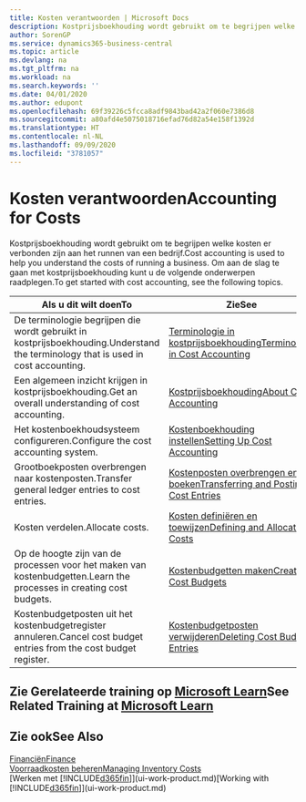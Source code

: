 ```yaml
---
title: Kosten verantwoorden | Microsoft Docs
description: Kostprijsboekhouding wordt gebruikt om te begrijpen welke kosten er verbonden zijn aan het runnen van een bedrijf. Om aan de slag te gaan met kostprijsboekhouding kunt u de volgende onderwerpen raadplegen.
author: SorenGP
ms.service: dynamics365-business-central
ms.topic: article
ms.devlang: na
ms.tgt_pltfrm: na
ms.workload: na
ms.search.keywords: ''
ms.date: 04/01/2020
ms.author: edupont
ms.openlocfilehash: 69f39226c5fcca8adf9843bad42a2f060e7386d8
ms.sourcegitcommit: a80afd4e5075018716efad76d82a54e158f1392d
ms.translationtype: HT
ms.contentlocale: nl-NL
ms.lasthandoff: 09/09/2020
ms.locfileid: "3781057"
---
```

# <a name="accounting-for-costs"></a><span data-ttu-id="7514f-104">Kosten verantwoorden</span><span class="sxs-lookup"><span data-stu-id="7514f-104">Accounting for Costs</span></span>
<span data-ttu-id="7514f-105">Kostprijsboekhouding wordt gebruikt om te begrijpen welke kosten er verbonden zijn aan het runnen van een bedrijf.</span><span class="sxs-lookup"><span data-stu-id="7514f-105">Cost accounting is used to help you understand the costs of running a business.</span></span> <span data-ttu-id="7514f-106">Om aan de slag te gaan met kostprijsboekhouding kunt u de volgende onderwerpen raadplegen.</span><span class="sxs-lookup"><span data-stu-id="7514f-106">To get started with cost accounting, see the following topics.</span></span>  

|<span data-ttu-id="7514f-107">Als u dit wilt doen</span><span class="sxs-lookup"><span data-stu-id="7514f-107">To</span></span>|<span data-ttu-id="7514f-108">Zie</span><span class="sxs-lookup"><span data-stu-id="7514f-108">See</span></span>|  
|--------|---------|  
|<span data-ttu-id="7514f-109">De terminologie begrijpen die wordt gebruikt in kostprijsboekhouding.</span><span class="sxs-lookup"><span data-stu-id="7514f-109">Understand the terminology that is used in cost accounting.</span></span>|[<span data-ttu-id="7514f-110">Terminologie in kostprijsboekhouding</span><span class="sxs-lookup"><span data-stu-id="7514f-110">Terminology in Cost Accounting</span></span>](finance-terminology-in-cost-accounting.md)|  
|<span data-ttu-id="7514f-111">Een algemeen inzicht krijgen in kostprijsboekhouding.</span><span class="sxs-lookup"><span data-stu-id="7514f-111">Get an overall understanding of cost accounting.</span></span>|[<span data-ttu-id="7514f-112">Kostprijsboekhouding</span><span class="sxs-lookup"><span data-stu-id="7514f-112">About Cost Accounting</span></span>](finance-about-cost-accounting.md)|  
|<span data-ttu-id="7514f-113">Het kostenboekhoudsysteem configureren.</span><span class="sxs-lookup"><span data-stu-id="7514f-113">Configure the cost accounting system.</span></span>|[<span data-ttu-id="7514f-114">Kostenboekhouding instellen</span><span class="sxs-lookup"><span data-stu-id="7514f-114">Setting Up Cost Accounting</span></span>](finance-set-up-cost-accounting.md)|  
|<span data-ttu-id="7514f-115">Grootboekposten overbrengen naar kostenposten.</span><span class="sxs-lookup"><span data-stu-id="7514f-115">Transfer general ledger entries to cost entries.</span></span>|[<span data-ttu-id="7514f-116">Kostenposten overbrengen en boeken</span><span class="sxs-lookup"><span data-stu-id="7514f-116">Transferring and Posting Cost Entries</span></span>](finance-transfer-and-post-cost-entries.md)|  
|<span data-ttu-id="7514f-117">Kosten verdelen.</span><span class="sxs-lookup"><span data-stu-id="7514f-117">Allocate costs.</span></span>|[<span data-ttu-id="7514f-118">Kosten definiëren en toewijzen</span><span class="sxs-lookup"><span data-stu-id="7514f-118">Defining and Allocating Costs</span></span>](finance-define-and-allocate-costs.md)|  
|<span data-ttu-id="7514f-119">Op de hoogte zijn van de processen voor het maken van kostenbudgetten.</span><span class="sxs-lookup"><span data-stu-id="7514f-119">Learn the processes in creating cost budgets.</span></span>|[<span data-ttu-id="7514f-120">Kostenbudgetten maken</span><span class="sxs-lookup"><span data-stu-id="7514f-120">Creating Cost Budgets</span></span>](finance-create-cost-budgets.md)|
|<span data-ttu-id="7514f-121">Kostenbudgetposten uit het kostenbudgetregister annuleren.</span><span class="sxs-lookup"><span data-stu-id="7514f-121">Cancel cost budget entries from the cost budget register.</span></span>|[<span data-ttu-id="7514f-122">Kostenbudgetposten verwijderen</span><span class="sxs-lookup"><span data-stu-id="7514f-122">Deleting Cost Budget Entries</span></span>](finance-how-to-delete-cost-budget-entries.md)|

## <a name="see-related-training-at-microsoft-learn"></a><span data-ttu-id="7514f-123">Zie Gerelateerde training op [Microsoft Learn](/learn/paths/use-cost-accounting-dynamics-365-business-central/)</span><span class="sxs-lookup"><span data-stu-id="7514f-123">See Related Training at [Microsoft Learn](/learn/paths/use-cost-accounting-dynamics-365-business-central/)</span></span>

## <a name="see-also"></a><span data-ttu-id="7514f-124">Zie ook</span><span class="sxs-lookup"><span data-stu-id="7514f-124">See Also</span></span>  
[<span data-ttu-id="7514f-125">Financiën</span><span class="sxs-lookup"><span data-stu-id="7514f-125">Finance</span></span>](finance.md)  
[<span data-ttu-id="7514f-126">Voorraadkosten beheren</span><span class="sxs-lookup"><span data-stu-id="7514f-126">Managing Inventory Costs</span></span>](finance-manage-inventory-costs.md)  
<span data-ttu-id="7514f-127">[Werken met [!INCLUDE[d365fin](includes/d365fin_md.md)]](ui-work-product.md)</span><span class="sxs-lookup"><span data-stu-id="7514f-127">[Working with [!INCLUDE[d365fin](includes/d365fin_md.md)]](ui-work-product.md)</span></span>
